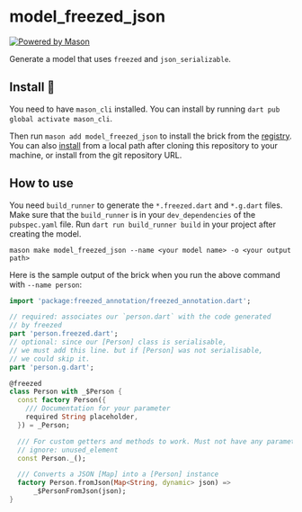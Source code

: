# model_freezed_json

[![Powered by Mason](https://img.shields.io/endpoint?url=https%3A%2F%2Ftinyurl.com%2Fmason-badge)](https://github.com/felangel/mason)

Generate a model that uses `freezed` and `json_serializable`.

## Install 🚀

You need to have `mason_cli` installed. You can install by running `dart pub global activate mason_cli`.

Then run `mason add model_freezed_json` to install the brick from the [registry](https://brickhub.dev/). You can also [install](https://pub.dev/packages/mason_cli#adding-bricks) from a local path after cloning this repository to your machine, or install from the git repository URL.

## How to use

You need `build_runner` to generate the `*.freezed.dart` and `*.g.dart` files. Make sure that the `build_runner` is in your `dev_dependencies` of the `pubspec.yaml` file.
Run `dart run build_runner build` in your project after creating the model.

`mason make model_freezed_json --name <your model name> -o <your output path>`

Here is the sample output of the brick when you run the above command with `--name person`:

```dart
import 'package:freezed_annotation/freezed_annotation.dart';

// required: associates our `person.dart` with the code generated
// by freezed
part 'person.freezed.dart';
// optional: since our [Person] class is serialisable, 
// we must add this line. but if [Person] was not serialisable, 
// we could skip it.
part 'person.g.dart';

@freezed
class Person with _$Person {
  const factory Person({
    /// Documentation for your parameter
    required String placeholder,
  }) = _Person;

  /// For custom getters and methods to work. Must not have any parameter.
  // ignore: unused_element
  const Person._();

  /// Converts a JSON [Map] into a [Person] instance
  factory Person.fromJson(Map<String, dynamic> json) =>
      _$PersonFromJson(json);
}
```